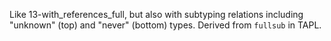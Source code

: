 Like 13-with_references_full, but also with subtyping relations including
"unknown" (top) and "never" (bottom) types.
Derived from `fullsub` in TAPL.
